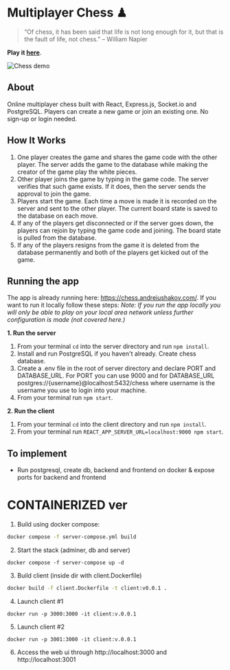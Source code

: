# Multiplayer Chess ♟

> “Of chess, it has been said that life is not long enough for it, but that is the fault of life, not chess.” – William Napier

**Play it [here](https://chess.andreiushakov.com/)**.

![Chess demo](demo/chess-demo.gif)

## About

Online multiplayer chess built with React, Express.js, Socket.io and PostgreSQL. Players can create a new game or join an existing one. No sign-up or login needed.

## How It Works

1. One player creates the game and shares the game code with the other player. The server adds the game to the database while making the creator of the game play the white pieces.
2. Other player joins the game by typing in the game code. The server verifies that such game exists. If it does, then the server sends the approval to join the game.
3. Players start the game. Each time a move is made it is recorded on the server and sent to the other player. The current board state is saved to the database on each move.
4. If any of the players get disconnected or if the server goes down, the players can rejoin by typing the game code and joining. The board state is pulled from the database.
5. If any of the players resigns from the game it is deleted from the database permanently and both of the players get kicked out of the game.

## Running the app

The app is already running here: https://chess.andreiushakov.com/. If you want to run it locally follow these steps:
_Note: If you run the app locally you will only be able to play on your local area network unless further configuration is made (not covered here.)_

**1. Run the server**

1.  From your terminal `cd` into the server directory and run `npm install`.
2.  Install and run PostgreSQL if you haven't already. Create chess database.
3.  Create a .env file in the root of server directory and declare PORT and DATABASE_URL. For PORT you can use 9000 and for DATABASE_URL postgres://{username}@localhost:5432/chess where username is the username you use to login into your machine.
4.  From your terminal run `npm start`.

**2. Run the client**

1.  From your terminal `cd` into the client directory and run `npm install`.
2.  From your terminal run `REACT_APP_SERVER_URL=localhost:9000 npm start`.

## To implement

- Run postgresql, create db, backend and frontend on docker & expose ports for backend and frontend


# CONTAINERIZED ver

1. Build using docker compose:
```bash
docker compose -f server-compose.yml build
```
2. Start the stack (adminer, db and server)
```
docker compose -f server-compose up -d
```
3. Build client (inside dir with client.Dockerfile)
```bash
docker build -f client.Dockerfile -t client:v0.0.1 . 
```
4. Launch client #1
```
docker run -p 3000:3000 -it client:v.0.0.1
```
5. Launch client #2
```
docker run -p 3001:3000 -it client:v.0.0.1
```
6. Access the web ui through http://localhost:3000 and http://localhost:3001



